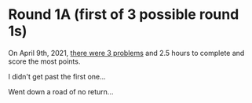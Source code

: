 # Round 1A (first of 3 possible round 1s)

On April 9th, 2021, [there were 3 problems](https://codingcompetitions.withgoogle.com/codejam/round/000000000043585d) 
and 2.5 hours to complete and score the most points. 

I didn't get past the first one...

Went down a road of no return...